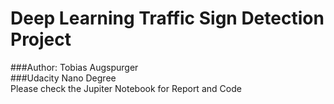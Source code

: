 # Deep Learning Traffic Sign Detection Project   
###Author: Tobias Augspurger  
###Udacity Nano Degree    
Please check the Jupiter Notebook for Report and Code 
